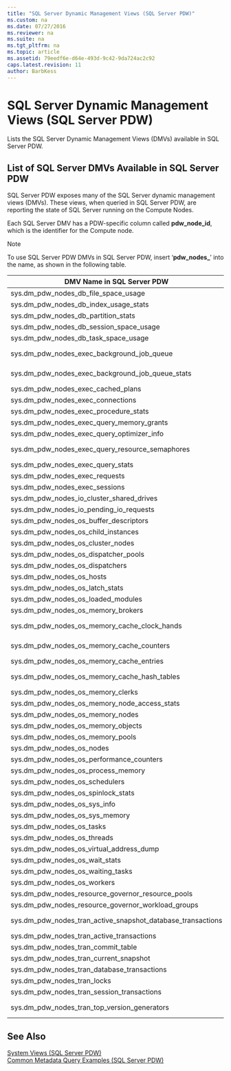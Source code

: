 ```yaml
---
title: "SQL Server Dynamic Management Views (SQL Server PDW)"
ms.custom: na
ms.date: 07/27/2016
ms.reviewer: na
ms.suite: na
ms.tgt_pltfrm: na
ms.topic: article
ms.assetid: 79eedf6e-d64e-493d-9c42-9da724ac2c92
caps.latest.revision: 11
author: BarbKess
---
```

# SQL Server Dynamic Management Views (SQL Server PDW)
Lists the SQL Server Dynamic Management Views (DMVs) available in SQL Server PDW.  
  
## <a name="DMV"></a>List of SQL Server DMVs Available in SQL Server PDW  
SQL Server PDW exposes many of the SQL Server dynamic management views (DMVs). These views, when queried in SQL Server PDW, are reporting the state of SQL Server running on the Compute Nodes.  
  
Each SQL Server DMV has a PDW-specific column called **pdw_node_id**, which is the identifier for the Compute node.  
  
> [!NOTE]  
> To use SQL Server PDW DMVs in SQL Server PDW, insert ‘**pdw_nodes_**’ into the name, as shown in the following table.  
  
|DMV Name in SQL Server PDW|Link to SQL ServerTransact\-SQL topic on MSDN|  
|-----------------------------------------------------|------------------------------------------------------------------------------------------------------------------|  
|sys.dm_pdw_nodes_db_file_space_usage|[sys.dm_db_file_space_usage (Transact-SQL)](http://msdn.microsoft.com/en-us/library/ms174412(v=sql.110).aspx)|  
|sys.dm_pdw_nodes_db_index_usage_stats|[sys.dm_db_index_usage_stats (Transact-SQL)](http://msdn.microsoft.com/en-us/library/ms188755(v=sql.110).aspx)|  
|sys.dm_pdw_nodes_db_partition_stats|[sys.dm_db_partition_stats (Transact-SQL)](http://msdn.microsoft.com/en-us/library/ms187737(v=sql11).aspx)|  
|sys.dm_pdw_nodes_db_session_space_usage|[sys.dm_db_session_space_usage (Transact-SQL)](http://msdn.microsoft.com/en-us/library/ms187938(v=sql11).aspx)|  
|sys.dm_pdw_nodes_db_task_space_usage|[sys.dm_db_task_space_usage (Transact-SQL)](http://msdn.microsoft.com/en-us/library/ms190288(v=sql11).aspx)|  
|sys.dm_pdw_nodes_exec_background_job_queue|[sys.dm_exec_background_job_queue (Transact-SQL)](http://msdn.microsoft.com/en-us/library/ms173512(v=sql11).aspx)|  
|sys.dm_pdw_nodes_exec_background_job_queue_stats|[sys.dm_exec_background_job_queue_stats (Transact-SQL)](http://msdn.microsoft.com/en-us/library/ms176059(v=sql11).aspx)|  
|sys.dm_pdw_nodes_exec_cached_plans|[sys.dm_exec_cached_plans (Transact-SQL)](http://msdn.microsoft.com/en-us/library/ms187404(v=sql11).aspx)|  
|sys.dm_pdw_nodes_exec_connections|[sys.dm_exec_connections (Transact-SQL)](http://msdn.microsoft.com/en-us/library/ms181509(v=sql11).aspx)|  
|sys.dm_pdw_nodes_exec_procedure_stats|[sys.dm_exec_procedure_stats (Transact-SQL)](http://msdn.microsoft.com/en-us/library/cc280701(v=sql11).aspx)|  
|sys.dm_pdw_nodes_exec_query_memory_grants|[sys.dm_exec_query_memory_grants (Transact-SQL)](http://msdn.microsoft.com/en-us/library/ms365393(v=sql11).aspx)|  
|sys.dm_pdw_nodes_exec_query_optimizer_info|[sys.dm_exec_query_optimizer_info (Transact-SQL)](http://msdn.microsoft.com/en-us/library/ms175002(v=sql11).aspx)|  
|sys.dm_pdw_nodes_exec_query_resource_semaphores|[sys.dm_exec_query_resource_semaphores (Transact-SQL)](http://msdn.microsoft.com/en-us/library/ms366321(v=sql11).aspx)|  
|sys.dm_pdw_nodes_exec_query_stats|[sys.dm_exec_query_stats (Transact-SQL)](http://msdn.microsoft.com/en-us/library/ms189741(v=sql11).aspx)|  
|sys.dm_pdw_nodes_exec_requests|[sys.dm_exec_requests (Transact-SQL)](http://msdn.microsoft.com/en-us/library/ms177648(v=sql11).aspx)|  
|sys.dm_pdw_nodes_exec_sessions|[sys.dm_exec_sessions (Transact-SQL)](http://msdn.microsoft.com/en-us/library/ms176013(v=sql11).aspx)|  
|sys.dm_pdw_nodes_io_cluster_shared_drives|[sys.dm_io_cluster_shared_drives (Transact-SQL)](http://msdn.microsoft.com/en-us/library/ms188930(v=sql11).aspx)|  
|sys.dm_pdw_nodes_io_pending_io_requests|[sys.dm_io_pending_io_requests (Transact-SQL)](http://msdn.microsoft.com/en-us/library/ms188762(v=sql11).aspx)|  
|sys.dm_pdw_nodes_os_buffer_descriptors|[sys.dm_os_buffer_descriptors (Transact-SQL)](http://msdn.microsoft.com/en-us/library/ms173442(v=sql11).aspx)|  
|sys.dm_pdw_nodes_os_child_instances|[sys.dm_os_child_instances (Transact-SQL)](http://msdn.microsoft.com/en-us/library/ms165698(v=sql11).aspx)|  
|sys.dm_pdw_nodes_os_cluster_nodes|[sys.dm_os_cluster_nodes (Transact-SQL)](http://msdn.microsoft.com/en-us/library/ms187341(v=sql11).aspx)|  
|sys.dm_pdw_nodes_os_dispatcher_pools|[sys.dm_os_dispatcher_pools (Transact-SQL)](http://msdn.microsoft.com/en-us/library/bb630336(v=sql11).aspx)|  
|sys.dm_pdw_nodes_os_dispatchers|Transact\-SQL documentation is not available.|  
|sys.dm_pdw_nodes_os_hosts|[sys.dm_os_hosts (Transact-SQL)](http://msdn.microsoft.com/en-us/library/ms187800(v=sql11).aspx)|  
|sys.dm_pdw_nodes_os_latch_stats|[sys.dm_os_latch_stats (Transact-SQL)](http://msdn.microsoft.com/en-us/library/ms175066(v=sql11).aspx)|  
|sys.dm_pdw_nodes_os_loaded_modules|[sys.dm_os_loaded_modules (Transact-SQL)](http://msdn.microsoft.com/en-us/library/ms179907(v=sql11).aspx)|  
|sys.dm_pdw_nodes_os_memory_brokers|[sys.dm_os_memory_brokers (Transact-SQL)](http://msdn.microsoft.com/en-us/library/bb522548(v=sql11).aspx)|  
|sys.dm_pdw_nodes_os_memory_cache_clock_hands|[sys.dm_os_memory_cache_clock_hands (Transact-SQL)](http://msdn.microsoft.com/en-us/library/ms173786(v=sql11).aspx)|  
|sys.dm_pdw_nodes_os_memory_cache_counters|[sys.dm_os_memory_cache_counters (Transact-SQL)](http://msdn.microsoft.com/en-us/library/ms188760(v=sql11).aspx)|  
|sys.dm_pdw_nodes_os_memory_cache_entries|[sys.dm_os_memory_cache_entries (Transact-SQL)](http://msdn.microsoft.com/en-us/library/ms189488(v=sql11).aspx)|  
|sys.dm_pdw_nodes_os_memory_cache_hash_tables|[sys.dm_os_memory_cache_hash_tables (Transact-SQL)](http://msdn.microsoft.com/en-us/library/ms182388(v=sql11).aspx)|  
|sys.dm_pdw_nodes_os_memory_clerks|[sys.dm_os_memory_clerks (Transact-SQL)](http://msdn.microsoft.com/en-us/library/ms175019(v=sql11).aspx)|  
|sys.dm_pdw_nodes_os_memory_node_access_stats|Transact\-SQL documentation is not available.|  
|sys.dm_pdw_nodes_os_memory_nodes|[sys.dm_os_memory_nodes (Transact-SQL)](http://msdn.microsoft.com/en-us/library/bb510622(v=sql11).aspx)|  
|sys.dm_pdw_nodes_os_memory_objects|[sys.dm_os_memory_objects (Transact-SQL)](http://msdn.microsoft.com/en-us/library/ms179875(v=sql11).aspx)|  
|sys.dm_pdw_nodes_os_memory_pools|[sys.dm_os_memory_pools (Transact-SQL)](http://msdn.microsoft.com/en-us/library/ms175022(v=sql11).aspx)|  
|sys.dm_pdw_nodes_os_nodes|[sys.dm_os_nodes (Transact-SQL)](http://msdn.microsoft.com/en-us/library/bb510628(v=sql11).aspx)|  
|sys.dm_pdw_nodes_os_performance_counters|[sys.dm_os_performance_counters (Transact-SQL)](http://msdn.microsoft.com/en-us/library/ms187743(v=sql11).aspx)|  
|sys.dm_pdw_nodes_os_process_memory|[sys.dm_os_process_memory (Transact-SQL)](http://msdn.microsoft.com/en-us/library/bb510747(v=sql11).aspx)|  
|sys.dm_pdw_nodes_os_schedulers|[sys.dm_os_schedulers (Transact-SQL)](http://msdn.microsoft.com/en-us/library/ms177526(v=sql11).aspx)|  
|sys.dm_pdw_nodes_os_spinlock_stats|Transact\-SQL documentation is not available.|  
|sys.dm_pdw_nodes_os_sys_info|[sys.dm_os_sys_info (Transact-SQL)](http://msdn.microsoft.com/en-us/library/ms175048(v=sql11).aspx)|  
|sys.dm_pdw_nodes_os_sys_memory|[sys.dm_os_memory_nodes (Transact-SQL)](http://msdn.microsoft.com/en-us/library/bb510622(v=sql11).aspx)|  
|sys.dm_pdw_nodes_os_tasks|[sys.dm_os_tasks (Transact-SQL)](http://msdn.microsoft.com/en-us/library/ms174963(v=sql11).aspx)|  
|sys.dm_pdw_nodes_os_threads|[sys.dm_os_threads (Transact-SQL)](http://msdn.microsoft.com/en-us/library/ms187818(v=sql11).aspx)|  
|sys.dm_pdw_nodes_os_virtual_address_dump|[sys.dm_virtual_address_dump (Transact-SQL)](http://msdn.microsoft.com/en-us/library/ms186294(v=sql11).aspx)|  
|sys.dm_pdw_nodes_os_wait_stats|[sys.dm_os_wait_stats (Transact-SQL)](http://msdn.microsoft.com/en-us/library/ms179984(v=sql11).aspx)|  
|sys.dm_pdw_nodes_os_waiting_tasks|[sys.dm_waiting_tasks (Transact-SQL)](http://msdn.microsoft.com/en-us/library/ms188743(v=sql11).aspx)|  
|sys.dm_pdw_nodes_os_workers|[sys.dm_os_workers (Transact-SQL)](http://msdn.microsoft.com/en-us/library/ms178626(v=sql11).aspx)|  
|sys.dm_pdw_nodes_resource_governor_resource_pools|[sys.dm_ resource_governor_resource_pools](http://msdn.microsoft.com/en-us/library/bb934023(v=sql11).aspx)|  
|sys.dm_pdw_nodes_resource_governor_workload_groups|[sys.dm_resource_governor_workload_groups](http://msdn.microsoft.com/en-us/library/bb934197(v=sql11).aspx)|  
|sys.dm_pdw_nodes_tran_active_snapshot_database_transactions|[sys.dm_tran_active_snapshot_database_transactions (Transact-SQL)](http://msdn.microsoft.com/en-us/library/ms180023(v=sql11).aspx)|  
|sys.dm_pdw_nodes_tran_active_transactions|[sys.dm_tran_active_transactions (Transact-SQL)](http://msdn.microsoft.com/en-us/library/ms174302(v=sql11).aspx)|  
|sys.dm_pdw_nodes_tran_commit_table|Transact\-SQL documentation is not available.|  
|sys.dm_pdw_nodes_tran_current_snapshot|[sys.dm_tran_current_snapshot (Transact-SQL)](http://msdn.microsoft.com/en-us/library/ms184390(v=sql11).aspx)|  
|sys.dm_pdw_nodes_tran_database_transactions|[sys.dm_tran_database_transactions (Transact-SQL)](http://msdn.microsoft.com/en-us/library/ms186957(v=sql11).aspx)|  
|sys.dm_pdw_nodes_tran_locks|[sys.dm_tran_locks (Transact-SQL)](http://msdn.microsoft.com/en-us/library/ms190345(v=sql11).aspx)|  
|sys.dm_pdw_nodes_tran_session_transactions|[sys.dm_tran_session_transactions (Transact-SQL)](http://msdn.microsoft.com/en-us/library/ms188739(v=sql11).aspx)|  
|sys.dm_pdw_nodes_tran_top_version_generators|[sys.dm_tran_top_version_generators (Transact-SQL)](http://msdn.microsoft.com/en-us/library/ms188778(v=sql11).aspx)|  
  
## See Also  
[System Views &#40;SQL Server PDW&#41;](../sqlpdw/system-views-sql-server-pdw.md)  
[Common Metadata Query Examples &#40;SQL Server PDW&#41;](../sqlpdw/common-metadata-query-examples-sql-server-pdw.md)  
  
